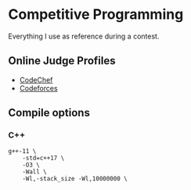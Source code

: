 # Competitive Programming

Everything I use as reference during a contest.

## Online Judge Profiles

- [CodeChef](https://www.codechef.com/users/gustavogardusi)
- [Codeforces](https://codeforces.com/profile/binaryLifter)

## Compile options

### C++

```shell
g++-11 \
    -std=c++17 \
    -O3 \
    -Wall \
    -Wl,-stack_size -Wl,10000000 \

```